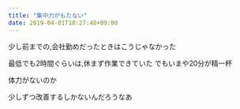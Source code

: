 ```yaml
---
title: "集中力がもたない"
date: 2019-04-01T18:27:48+09:00
---
```

少し前までの,会社勤めだったときはこうじゃなかった
<!--more-->
最低でも2時間ぐらいは,休まず作業できていた
でもいまや20分が精一杯

体力がないのか

少しずつ改善するしかないんだろうなあ